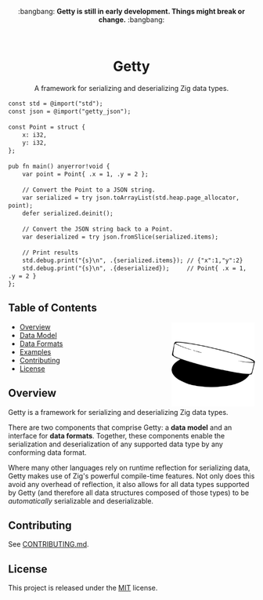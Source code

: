 <p align="center">
  <p align="center">:bangbang: <b>Getty is still in early development. Things might break or change.</b> :bangbang:</p>
  <br />
  <h1 align="center">Getty</h1>
  <p align="center">A framework for serializing and deserializing Zig data types.</p>
</p>

```zig
const std = @import("std");
const json = @import("getty_json");

const Point = struct {
    x: i32,
    y: i32,
};

pub fn main() anyerror!void {
    var point = Point{ .x = 1, .y = 2 };

    // Convert the Point to a JSON string.
    var serialized = try json.toArrayList(std.heap.page_allocator, point);
    defer serialized.deinit();

    // Convert the JSON string back to a Point.
    var deserialized = try json.fromSlice(serialized.items);

    // Print results
    std.debug.print("{s}\n", .{serialized.items}); // {"x":1,"y":2}
    std.debug.print("{s}\n", .{deserialized});     // Point{ .x = 1, .y = 2 }
};
```

## Table of Contents

<img align="right" width="170" src="https://github.com/getty-zig/logo/blob/main/getty-white.svg" />

- [Overview](#overview)
- [Data Model](#data-model)
- [Data Formats](#data-formats)
- [Examples](#examples)
- [Contributing](#contributing)
- [License](#license)

## Overview

Getty is a framework for serializing and deserializing Zig data types.

There are two components that comprise Getty: a **data model** and an interface for **data formats**. Together, these components enable the serialization and deserialization of any supported data type by any conforming data format.

Where many other languages rely on runtime reflection for serializing data, Getty makes use of Zig's powerful compile-time features. Not only does this avoid any overhead of reflection, it also allows for all data types supported by Getty (and therefore all data structures composed of those types) to be *automatically* serializable and deserializable.

<!-- ## Data Model -->

<!-- ## Data Formats -->

<!-- ## Examples -->

## Contributing

See [CONTRIBUTING.md](CONTRIBUTING.md).

## License

This project is released under the [MIT](LICENSE) license.

